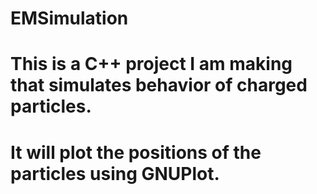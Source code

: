 # EMSimulation

# This is a C++ project I am making that simulates behavior of charged particles.
# It will plot the positions of the particles using GNUPlot.